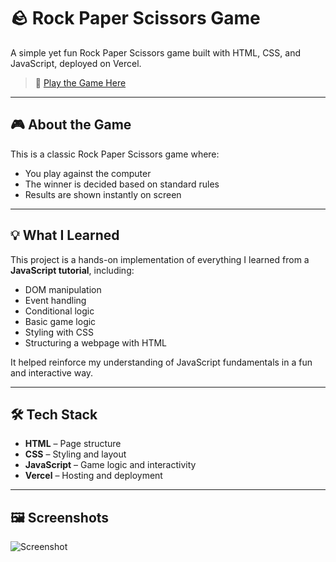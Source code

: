 # 🪨 Rock Paper Scissors Game

A simple yet fun Rock Paper Scissors game built with HTML, CSS, and JavaScript, deployed on Vercel.

> 🔗 [Play the Game Here](https://rock-paper-scissors-three-ruddy.vercel.app/)  

---

## 🎮 About the Game

This is a classic Rock Paper Scissors game where:
- You play against the computer
- The winner is decided based on standard rules
- Results are shown instantly on screen

---

## 💡 What I Learned

This project is a hands-on implementation of everything I learned from a **JavaScript tutorial**, including:

- DOM manipulation
- Event handling
- Conditional logic
- Basic game logic
- Styling with CSS
- Structuring a webpage with HTML

It helped reinforce my understanding of JavaScript fundamentals in a fun and interactive way.

---

## 🛠️ Tech Stack

- **HTML** – Page structure
- **CSS** – Styling and layout
- **JavaScript** – Game logic and interactivity
- **Vercel** – Hosting and deployment

---

## 🖼️ Screenshots

![Screenshot](![image](https://github.com/user-attachments/assets/dc34a7d9-549a-4c4e-9cb5-e158e2d565ae)
)
